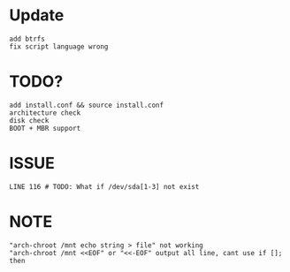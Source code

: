 # Update
    add btrfs
    fix script language wrong
# TODO?
    add install.conf && source install.conf
    architecture check
    disk check
    BOOT + MBR support
# ISSUE
    LINE 116 # TODO: What if /dev/sda[1-3] not exist
# NOTE
    "arch-chroot /mnt echo string > file" not working
    "arch-chroot /mnt <<EOF" or "<<-EOF" output all line, cant use if []; then